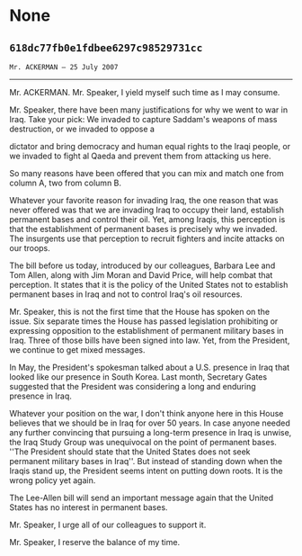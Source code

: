 # None
## `618dc77fb0e1fdbee6297c98529731cc`
`Mr. ACKERMAN — 25 July 2007`

---


Mr. ACKERMAN. Mr. Speaker, I yield myself such time as I may consume.

Mr. Speaker, there have been many justifications for why we went to 
war in Iraq. Take your pick: We invaded to capture Saddam's weapons of 
mass destruction, or we invaded to oppose a


dictator and bring democracy and human equal rights to the Iraqi 
people, or we invaded to fight al Qaeda and prevent them from attacking 
us here.

So many reasons have been offered that you can mix and match one from 
column A, two from column B.

Whatever your favorite reason for invading Iraq, the one reason that 
was never offered was that we are invading Iraq to occupy their land, 
establish permanent bases and control their oil. Yet, among Iraqis, 
this perception is that the establishment of permanent bases is 
precisely why we invaded. The insurgents use that perception to recruit 
fighters and incite attacks on our troops.

The bill before us today, introduced by our colleagues, Barbara Lee 
and Tom Allen, along with Jim Moran and David Price, will help combat 
that perception. It states that it is the policy of the United States 
not to establish permanent bases in Iraq and not to control Iraq's oil 
resources.

Mr. Speaker, this is not the first time that the House has spoken on 
the issue. Six separate times the House has passed legislation 
prohibiting or expressing opposition to the establishment of permanent 
military bases in Iraq. Three of those bills have been signed into law. 
Yet, from the President, we continue to get mixed messages.

In May, the President's spokesman talked about a U.S. presence in 
Iraq that looked like our presence in South Korea. Last month, 
Secretary Gates suggested that the President was considering a long and 
enduring presence in Iraq.

Whatever your position on the war, I don't think anyone here in this 
House believes that we should be in Iraq for over 50 years. In case 
anyone needed any further convincing that pursuing a long-term presence 
in Iraq is unwise, the Iraq Study Group was unequivocal on the point of 
permanent bases. ''The President should state that the United States 
does not seek permanent military bases in Iraq''. But instead of 
standing down when the Iraqis stand up, the President seems intent on 
putting down roots. It is the wrong policy yet again.

The Lee-Allen bill will send an important message again that the 
United States has no interest in permanent bases.

Mr. Speaker, I urge all of our colleagues to support it.

Mr. Speaker, I reserve the balance of my time.